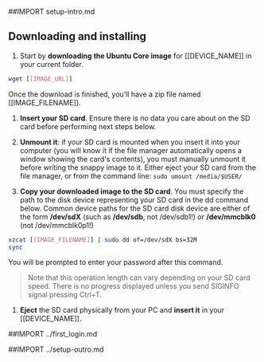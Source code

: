 ##IMPORT setup-intro.md

## Downloading and installing

1. Start by **downloading the Ubuntu Core image** for [[DEVICE_NAME]] in your current folder.
```sh
wget [[IMAGE_URL]]
```
Once the download is finished, you’ll have a zip file named [[IMAGE_FILENAME]].

1. **Insert your SD card**. Ensure there is no data you care about on the SD card before performing next steps below.

1. **Unmount it**: if your SD card is mounted when you insert it into your computer (you will know it if the file manager automatically opens a window showing the card's contents), you must manually unmount it before writing the snappy image to it. Either eject your SD card from the file manager, or from the command line: `sudo umount /media/$USER/`

1. **Copy your downloaded image to the SD card**. You must specify the path to the disk device representing your SD card in the dd command below. Common device paths for the SD card disk device are either of the form **/dev/sdX** (such as **/dev/sdb**, not /dev/sdb1!) or **/dev/mmcblk0** (not /dev/mmcblk0p1!)
```sh
xzcat [[IMAGE_FILENAME]] | sudo dd of=/dev/sdX bs=32M
sync
```
 You will be prompted to enter your password after this command.

 > Note that this operation length can vary depending on your SD card speed. There is no progress displayed unless you send SIGINFO signal pressing Ctrl+T.

1. **Eject** the SD card physically from your PC and **insert it** in your [[DEVICE_NAME]].

##IMPORT ../first_login.md

##IMPORT ../setup-outro.md
